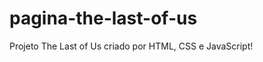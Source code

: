 # pagina-the-last-of-us
Projeto The Last of Us criado por HTML, CSS e JavaScript!

<a href="https://github.com/Homeromedeiros/pagina-the-last-of-us/blob/main/src/imagens/logo.png?raw=true"></a>
